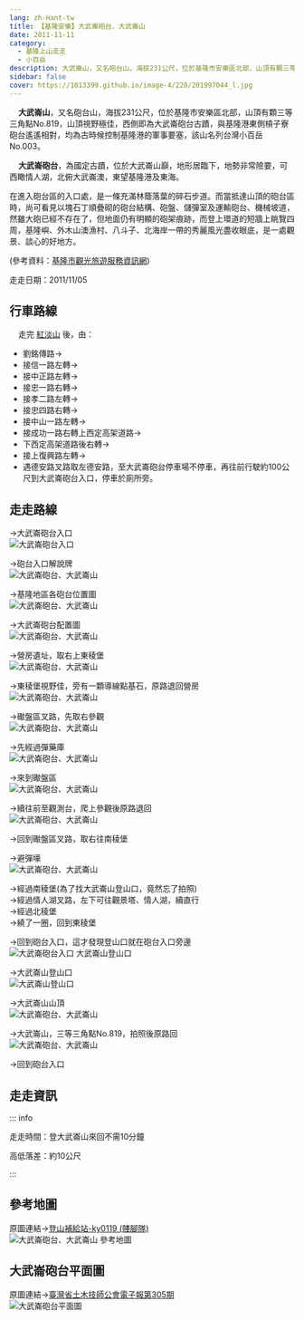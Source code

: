 ```yaml
---
lang: zh-Hant-tw
title: 【基隆安樂】大武崙砲台、大武崙山
date: 2011-11-11
category: 
  - 基隆上山走走
  - 小百岳
description: 大武崙山，又名砲台山，海拔231公尺，位於基隆市安樂區北部，山頂有顆三等三角點No.819，山頂視野極佳，西側即為大武崙砲台古蹟，與基隆港東側槓子寮砲台遙遙相對，均為古時候控制基隆港的軍事要塞，該山名列台灣小百岳No.003。 大武崙砲台，為國定古蹟，位於大武崙山巔，地形居臨下，地勢非常險要，可西瞰情人湖，北俯大武崙澳，東望基隆港及東海。
sidebar: false
cover: https://1013399.github.io/image-4/228/201997044_l.jpg
---
```


    **大武崙山**，又名砲台山，海拔231公尺，位於基隆市安樂區北部，山頂有顆三等三角點No.819，山頂視野極佳，西側即為大武崙砲台古蹟，與基隆港東側槓子寮砲台遙遙相對，均為古時候控制基隆港的軍事要塞，該山名列台灣小百岳No.003。  

    **大武崙砲台**，為國定古蹟，位於大武崙山巔，地形居臨下，地勢非常險要，可西瞰情人湖，北俯大武崙澳，東望基隆港及東海。

<!-- more -->

在進入砲台區的入口處，是一條充滿林蔭落葉的碎石步道。而當抵達山頂的砲台區時，尚可看見以塊石丁順疊砌的砲台結構、砲盤、儲彈室及運輸砲台、機械坡道，然雖大砲已經不存在了，但地面仍有明顯的砲架痕跡，而登上環道的短牆上眺覽四周，基隆嶼、外木山澳漁村、八斗子、北海岸一帶的秀麗風光盡收眼底，是一處觀景、談心的好地方。

(參考資料：[基隆市觀光旅遊服務資訊網](http://tour.klcg.gov.tw/b/b01_01.asp?sid=31&id=360))

走走日期：2011/11/05

## 行車路線
    走完 [紅淡山](/posts/post-229-2011-11-10.html) 後，由：

- 劉銘傳路→
- 接信一路左轉→
- 接中正路左轉→
- 接忠一路右轉→
- 接孝二路左轉→
- 接忠四路右轉→
- 接中山一路左轉→
- 接成功一路右轉上西定高架道路→
- 下西定高架道路後右轉→
- 接上復興路左轉→
- 遇德安路叉路取左德安路，至大武崙砲台停車場不停車，再往前行駛約100公尺到大武崙砲台入口，停車於廁所旁。

## 走走路線
→大武崙砲台入口  
![大武崙砲台入口](https://1013399.github.io/image-4/228/201997044_l.jpg)

→砲台入口解說牌  
![大武崙砲台、大武崙山](https://1013399.github.io/image-4/228/201997055_l.jpg)

→基隆地區各砲台位置圖  
![大武崙砲台、大武崙山](https://1013399.github.io/image-4/228/201997065_l.jpg)

→大武崙砲台配置圖  
![大武崙砲台、大武崙山](https://1013399.github.io/image-4/228/201997069_l.jpg)

→營房遺址，取右上東稜堡  
![大武崙砲台、大武崙山](https://1013399.github.io/image-4/228/201997073_l.jpg)

→東稜堡視野佳，旁有一顆導線點基石，原路退回營房  
![大武崙砲台、大武崙山](https://1013399.github.io/image-4/228/201997085_l.jpg)

→礮盤區叉路，先取右參觀  
![大武崙砲台、大武崙山](https://1013399.github.io/image-4/228/201997103_l.jpg)

→先經過彈藥庫  
![大武崙砲台、大武崙山](https://1013399.github.io/image-4/228/201997120_l.jpg)

→來到礮盤區  
![大武崙砲台、大武崙山](https://1013399.github.io/image-4/228/201997133_l.jpg)

→續往前至觀測台，爬上參觀後原路退回  
![大武崙砲台、大武崙山](https://1013399.github.io/image-4/228/201997141_l.jpg)

→回到礮盤區叉路，取右往南稜堡

→避彈壕  
![大武崙砲台、大武崙山](https://1013399.github.io/image-4/228/201997155_l.jpg)

→經過南稜堡(為了找大武崙山登山口，竟然忘了拍照)  
→經過情人湖叉路，左下可往觀景塔、情人湖，續直行  
→經過北稜堡  
→繞了一圈，回到東稜堡

→回到砲台入口，這才發現登山口就在砲台入口旁邊  
![大武崙砲台入口 大武崙山登山口](https://1013399.github.io/image-4/228/201997164_l.jpg)

→大武崙山登山口  
![大武崙山登山口](https://1013399.github.io/image-4/228/201997172_l.jpg)

→大武崙山山頂  
![大武崙砲台、大武崙山](https://1013399.github.io/image-4/228/201997028_l.jpg)

→大武崙山，三等三角點No.819，拍照後原路回  
![大武崙砲台、大武崙山](https://1013399.github.io/image-4/228/201997185_l.jpg)

→回到砲台入口

## 走走資訊

::: info

走走時間：登大武崙山來回不需10分鐘

高低落差：約10公尺

:::

## 參考地圖
原圖連結→[登山補給站-ky0119 (賤腳隊)](http://www.keepon.com.tw/ActiveSite/Article/One.asp?ArticleID=23960)  
![大武崙砲台、大武崙山 參考地圖](https://1013399.github.io/image-4/228/201999830_l.jpg)

## 大武崙砲台平面圖  
原圖連結→[臺灣省土木技師公會電子報第305期](http://www.twce.org.tw/modules/freecontent/include.php?fname=twce/epaper/305/index.htm)  
![大武崙砲台平面圖](https://1013399.github.io/image-4/228/201999826_l.jpg)
